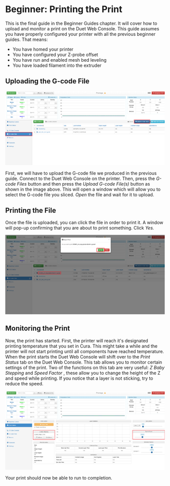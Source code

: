 # Beginner: Printing the Print

This is the final guide in the Beginner Guides chapter. It will cover how to upload and monitor a print on the Duet Web Console. This guide assumes you have properly configured your printer with all the previous beginner guides. That means:

* You have homed your printer
* You have configured your Z-probe offset
* You have run and enabled mesh bed leveling
* You have loaded filament into the extruder

## Uploading the G-code File

![](../.gitbook/assets/uploadinggcodefiles.png)

First, we will have to upload the G-code file we produced in the previous guide. Connect to the Duet Web Console on the printer. Then, press the _G-code Files_ button and then press the _Upload G-code File\(s\)_ button as shown in the image above. This will open a window which will allow you to select the G-code file you sliced. _Open_ the file and wait for it to upload.

## Printing the File

Once the file is uploaded, you can click the file in order to print it. A window will pop-up confirming that you are about to print something. Click _Yes._ 

![](../.gitbook/assets/printingthegcodefile.png)

## Monitoring the Print

Now, the print has started. First, the printer will reach it's designated printing temperature that you set in Cura. This might take a while and the printer will not start printing until all components have reached temperature. When the print starts the Duet Web Console will shift over to the _Print Status_ tab on the Duet Web Console. This tab allows you to monitor certain settings of the print. Two of the functions on this tab are very useful: _Z Baby Stepping_ and _Speed Factor_ , these allow you to change the height of the Z and speed while printing. If you notice that a layer is not sticking, try to reduce the speed.

![](../.gitbook/assets/printstatussettings.png)

Your print should now be able to run to completion.















